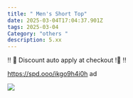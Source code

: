 ```yaml
---
title: " Men's Short Top"
date: 2025-03-04T17:04:37.901Z
tags: 2025-03-04
Category: "others "
description: 5.xx
---
```

‼️ 👣 Discount auto apply at checkout !👣 ‼️

https://spd.ooo/ikgo9h4i0h  ad <!--StartFragment-->

![](https://m.media-amazon.com/images/I/71DsQ013gzL._AC_SY741_.jpg)

<!--EndFragment-->